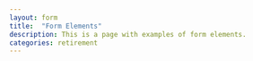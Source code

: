 ```yaml
---
layout: form
title:  "Form Elements"
description: This is a page with examples of form elements.
categories: retirement
---
```




